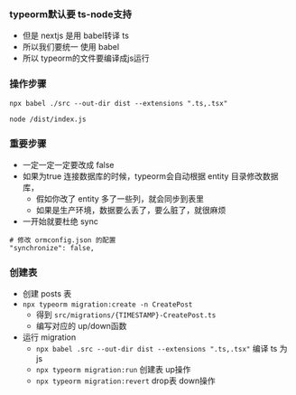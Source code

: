 ### typeorm默认要 ts-node支持

- 但是 nextjs 是用 babel转译 ts
- 所以我们要统一 使用 babel
- 所以 typeorm的文件要编译成js运行 

### 操作步骤

```$xslt
npx babel ./src --out-dir dist --extensions ".ts,.tsx"

node /dist/index.js
```

### 重要步骤

- 一定一定一定要改成 false
- 如果为true 连接数据库的时候，typeorm会自动根据 entity 目录修改数据库， 
  - 假如你改了 entity 多了一些列，就会同步到表里
  - 如果是生产环境，数据要么丢了，要么脏了，就很麻烦
- 一开始就要杜绝 sync

```
# 修改 ormconfig.json 的配置
"synchronize": false,
```

### 创建表

- 创建 posts 表
- `npx typeorm migration:create -n CreatePost`
  - 得到 `src/migrations/{TIMESTAMP}-CreatePost.ts`
  - 编写对应的 up/down函数
- 运行 migration
  - `npx babel .src --out-dir dist --extensions ".ts,.tsx"` 编译 ts 为 js
  - `npx typeorm migration:run` 创建表 up操作
  - `npx typeorm migration:revert` drop表 down操作
